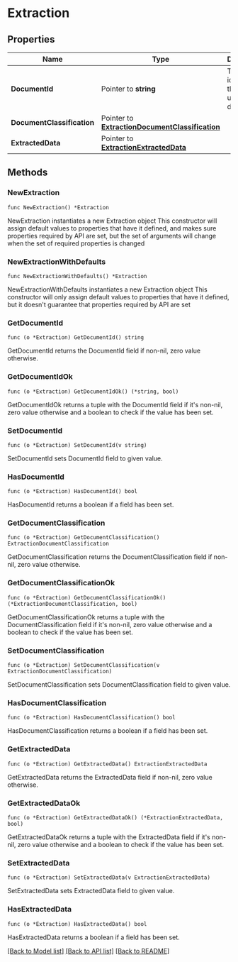 # Extraction

## Properties

Name | Type | Description | Notes
------------ | ------------- | ------------- | -------------
**DocumentId** | Pointer to **string** | The unique identifier of the uploaded document. | [optional] 
**DocumentClassification** | Pointer to [**ExtractionDocumentClassification**](ExtractionDocumentClassification.md) |  | [optional] 
**ExtractedData** | Pointer to [**ExtractionExtractedData**](ExtractionExtractedData.md) |  | [optional] 

## Methods

### NewExtraction

`func NewExtraction() *Extraction`

NewExtraction instantiates a new Extraction object
This constructor will assign default values to properties that have it defined,
and makes sure properties required by API are set, but the set of arguments
will change when the set of required properties is changed

### NewExtractionWithDefaults

`func NewExtractionWithDefaults() *Extraction`

NewExtractionWithDefaults instantiates a new Extraction object
This constructor will only assign default values to properties that have it defined,
but it doesn't guarantee that properties required by API are set

### GetDocumentId

`func (o *Extraction) GetDocumentId() string`

GetDocumentId returns the DocumentId field if non-nil, zero value otherwise.

### GetDocumentIdOk

`func (o *Extraction) GetDocumentIdOk() (*string, bool)`

GetDocumentIdOk returns a tuple with the DocumentId field if it's non-nil, zero value otherwise
and a boolean to check if the value has been set.

### SetDocumentId

`func (o *Extraction) SetDocumentId(v string)`

SetDocumentId sets DocumentId field to given value.

### HasDocumentId

`func (o *Extraction) HasDocumentId() bool`

HasDocumentId returns a boolean if a field has been set.

### GetDocumentClassification

`func (o *Extraction) GetDocumentClassification() ExtractionDocumentClassification`

GetDocumentClassification returns the DocumentClassification field if non-nil, zero value otherwise.

### GetDocumentClassificationOk

`func (o *Extraction) GetDocumentClassificationOk() (*ExtractionDocumentClassification, bool)`

GetDocumentClassificationOk returns a tuple with the DocumentClassification field if it's non-nil, zero value otherwise
and a boolean to check if the value has been set.

### SetDocumentClassification

`func (o *Extraction) SetDocumentClassification(v ExtractionDocumentClassification)`

SetDocumentClassification sets DocumentClassification field to given value.

### HasDocumentClassification

`func (o *Extraction) HasDocumentClassification() bool`

HasDocumentClassification returns a boolean if a field has been set.

### GetExtractedData

`func (o *Extraction) GetExtractedData() ExtractionExtractedData`

GetExtractedData returns the ExtractedData field if non-nil, zero value otherwise.

### GetExtractedDataOk

`func (o *Extraction) GetExtractedDataOk() (*ExtractionExtractedData, bool)`

GetExtractedDataOk returns a tuple with the ExtractedData field if it's non-nil, zero value otherwise
and a boolean to check if the value has been set.

### SetExtractedData

`func (o *Extraction) SetExtractedData(v ExtractionExtractedData)`

SetExtractedData sets ExtractedData field to given value.

### HasExtractedData

`func (o *Extraction) HasExtractedData() bool`

HasExtractedData returns a boolean if a field has been set.


[[Back to Model list]](../README.md#documentation-for-models) [[Back to API list]](../README.md#documentation-for-api-endpoints) [[Back to README]](../README.md)


